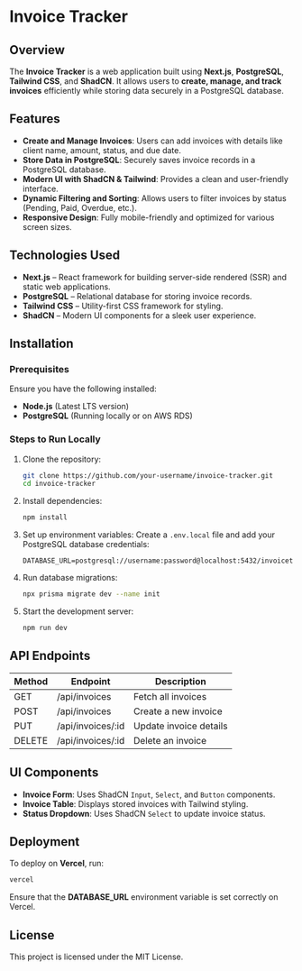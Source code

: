 # Invoice Tracker

## Overview
The **Invoice Tracker** is a web application built using **Next.js**, **PostgreSQL**, **Tailwind CSS**, and **ShadCN**. It allows users to **create, manage, and track invoices** efficiently while storing data securely in a PostgreSQL database.

## Features
- **Create and Manage Invoices**: Users can add invoices with details like client name, amount, status, and due date.
- **Store Data in PostgreSQL**: Securely saves invoice records in a PostgreSQL database.
- **Modern UI with ShadCN & Tailwind**: Provides a clean and user-friendly interface.
- **Dynamic Filtering and Sorting**: Allows users to filter invoices by status (Pending, Paid, Overdue, etc.).
- **Responsive Design**: Fully mobile-friendly and optimized for various screen sizes.

## Technologies Used
- **Next.js** – React framework for building server-side rendered (SSR) and static web applications.
- **PostgreSQL** – Relational database for storing invoice records.
- **Tailwind CSS** – Utility-first CSS framework for styling.
- **ShadCN** – Modern UI components for a sleek user experience.

## Installation
### Prerequisites
Ensure you have the following installed:
- **Node.js** (Latest LTS version)
- **PostgreSQL** (Running locally or on AWS RDS)

### Steps to Run Locally
1. Clone the repository:
   ```bash
   git clone https://github.com/your-username/invoice-tracker.git
   cd invoice-tracker
   ```
2. Install dependencies:
   ```bash
   npm install
   ```
3. Set up environment variables:
   Create a `.env.local` file and add your PostgreSQL database credentials:
   ```env
   DATABASE_URL=postgresql://username:password@localhost:5432/invoicetracker
   ```
4. Run database migrations:
   ```bash
   npx prisma migrate dev --name init
   ```
5. Start the development server:
   ```bash
   npm run dev
   ```

## API Endpoints
| Method | Endpoint         | Description                   |
|--------|----------------|-------------------------------|
| GET    | /api/invoices  | Fetch all invoices           |
| POST   | /api/invoices  | Create a new invoice         |
| PUT    | /api/invoices/:id | Update invoice details  |
| DELETE | /api/invoices/:id | Delete an invoice      |

## UI Components
- **Invoice Form**: Uses ShadCN `Input`, `Select`, and `Button` components.
- **Invoice Table**: Displays stored invoices with Tailwind styling.
- **Status Dropdown**: Uses ShadCN `Select` to update invoice status.

## Deployment
To deploy on **Vercel**, run:
```bash
vercel
```
Ensure that the **DATABASE_URL** environment variable is set correctly on Vercel.

## License
This project is licensed under the MIT License.

